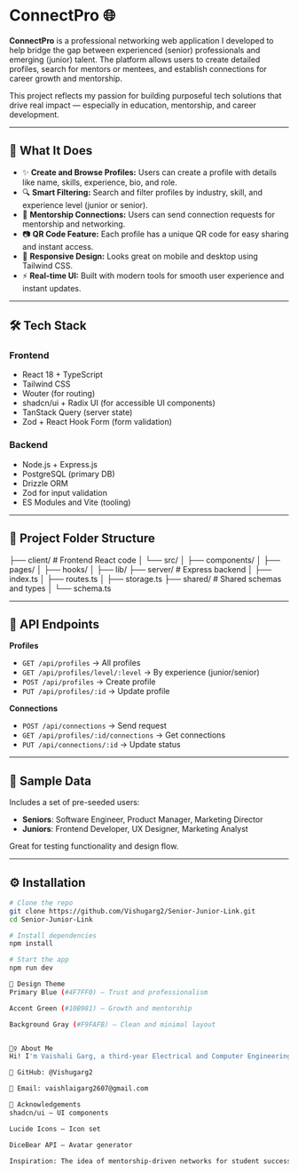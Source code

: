 # ConnectPro 🌐

**ConnectPro** is a professional networking web application I developed to help bridge the gap between experienced (senior) professionals and emerging (junior) talent. The platform allows users to create detailed profiles, search for mentors or mentees, and establish connections for career growth and mentorship.

This project reflects my passion for building purposeful tech solutions that drive real impact — especially in education, mentorship, and career development.

---

## 🚀 What It Does

- ✨ **Create and Browse Profiles:** Users can create a profile with details like name, skills, experience, bio, and role.
- 🔍 **Smart Filtering:** Search and filter profiles by industry, skill, and experience level (junior or senior).
- 🔗 **Mentorship Connections:** Users can send connection requests for mentorship and networking.
- 📷 **QR Code Feature:** Each profile has a unique QR code for easy sharing and instant access.
- 📱 **Responsive Design:** Looks great on mobile and desktop using Tailwind CSS.
- ⚡ **Real-time UI:** Built with modern tools for smooth user experience and instant updates.

---

## 🛠️ Tech Stack

### Frontend
- React 18 + TypeScript
- Tailwind CSS
- Wouter (for routing)
- shadcn/ui + Radix UI (for accessible UI components)
- TanStack Query (server state)
- Zod + React Hook Form (form validation)

### Backend
- Node.js + Express.js
- PostgreSQL (primary DB)
- Drizzle ORM
- Zod for input validation
- ES Modules and Vite (tooling)

---

## 📁 Project Folder Structure


├── client/ # Frontend React code
│ └── src/
│ ├── components/
│ ├── pages/
│ ├── hooks/
│ ├── lib/
├── server/ # Express backend
│ ├── index.ts
│ ├── routes.ts
│ ├── storage.ts
├── shared/ # Shared schemas and types
│ └── schema.ts


---

## 🔗 API Endpoints

**Profiles**
- `GET /api/profiles` → All profiles  
- `GET /api/profiles/level/:level` → By experience (junior/senior)  
- `POST /api/profiles` → Create profile  
- `PUT /api/profiles/:id` → Update profile  

**Connections**
- `POST /api/connections` → Send request  
- `GET /api/profiles/:id/connections` → Get connections  
- `PUT /api/connections/:id` → Update status  

---

## 🧪 Sample Data

Includes a set of pre-seeded users:
- **Seniors**: Software Engineer, Product Manager, Marketing Director
- **Juniors**: Frontend Developer, UX Designer, Marketing Analyst

Great for testing functionality and design flow.

---

## ⚙️ Installation

```bash
# Clone the repo
git clone https://github.com/Vishugarg2/Senior-Junior-Link.git
cd Senior-Junior-Link

# Install dependencies
npm install

# Start the app
npm run dev

🌈 Design Theme
Primary Blue (#4F7FF0) – Trust and professionalism

Accent Green (#10B981) – Growth and mentorship

Background Gray (#F9FAFB) – Clean and minimal layout


🙋‍♀️ About Me
Hi! I'm Vaishali Garg, a third-year Electrical and Computer Engineering student at Thapar Institute. I'm passionate about tech, learning by building, and creating real-world solutions that matter.

🔗 GitHub: @Vishugarg2

📧 Email: vaishlaigarg2607@gmail.com

🙏 Acknowledgements
shadcn/ui – UI components

Lucide Icons – Icon set

DiceBear API – Avatar generator

Inspiration: The idea of mentorship-driven networks for student success

